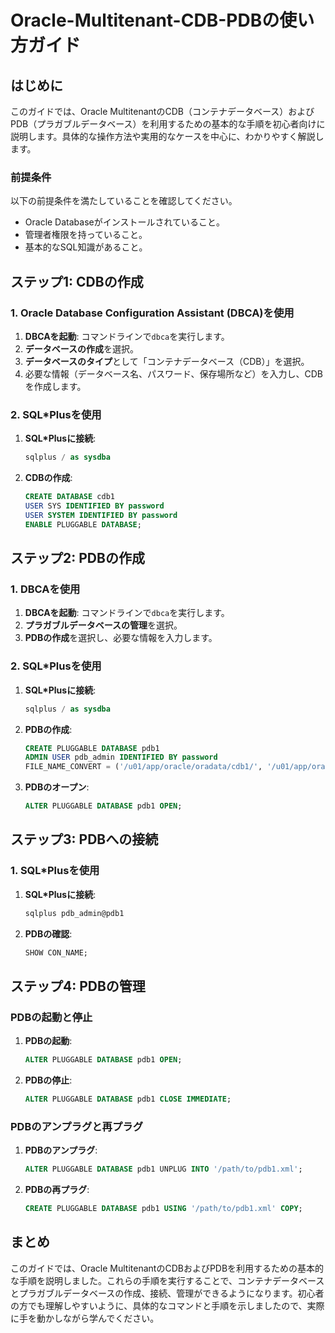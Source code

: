 # Oracle-Multitenant-CDB-PDBの使い方ガイド

## はじめに
このガイドでは、Oracle MultitenantのCDB（コンテナデータベース）およびPDB（プラガブルデータベース）を利用するための基本的な手順を初心者向けに説明します。具体的な操作方法や実用的なケースを中心に、わかりやすく解説します。

### 前提条件
以下の前提条件を満たしていることを確認してください。
- Oracle Databaseがインストールされていること。
- 管理者権限を持っていること。
- 基本的なSQL知識があること。

## ステップ1: CDBの作成

### 1. Oracle Database Configuration Assistant (DBCA)を使用
1. **DBCAを起動**: コマンドラインで`dbca`を実行します。
2. **データベースの作成**を選択。
3. **データベースのタイプ**として「コンテナデータベース（CDB）」を選択。
4. 必要な情報（データベース名、パスワード、保存場所など）を入力し、CDBを作成します。

### 2. SQL*Plusを使用
1. **SQL*Plusに接続**:
   ```sql
   sqlplus / as sysdba
   ```
2. **CDBの作成**:
   ```sql
   CREATE DATABASE cdb1
   USER SYS IDENTIFIED BY password
   USER SYSTEM IDENTIFIED BY password
   ENABLE PLUGGABLE DATABASE;
   ```

## ステップ2: PDBの作成

### 1. DBCAを使用
1. **DBCAを起動**: コマンドラインで`dbca`を実行します。
2. **プラガブルデータベースの管理**を選択。
3. **PDBの作成**を選択し、必要な情報を入力します。

### 2. SQL*Plusを使用
1. **SQL*Plusに接続**:
   ```sql
   sqlplus / as sysdba
   ```
2. **PDBの作成**:
   ```sql
   CREATE PLUGGABLE DATABASE pdb1
   ADMIN USER pdb_admin IDENTIFIED BY password
   FILE_NAME_CONVERT = ('/u01/app/oracle/oradata/cdb1/', '/u01/app/oracle/oradata/cdb1/pdb1/');
   ```
3. **PDBのオープン**:
   ```sql
   ALTER PLUGGABLE DATABASE pdb1 OPEN;
   ```

## ステップ3: PDBへの接続

### 1. SQL*Plusを使用
1. **SQL*Plusに接続**:
   ```sql
   sqlplus pdb_admin@pdb1
   ```
2. **PDBの確認**:
   ```sql
   SHOW CON_NAME;
   ```

## ステップ4: PDBの管理

### PDBの起動と停止
1. **PDBの起動**:
   ```sql
   ALTER PLUGGABLE DATABASE pdb1 OPEN;
   ```
2. **PDBの停止**:
   ```sql
   ALTER PLUGGABLE DATABASE pdb1 CLOSE IMMEDIATE;
   ```

### PDBのアンプラグと再プラグ
1. **PDBのアンプラグ**:
   ```sql
   ALTER PLUGGABLE DATABASE pdb1 UNPLUG INTO '/path/to/pdb1.xml';
   ```
2. **PDBの再プラグ**:
   ```sql
   CREATE PLUGGABLE DATABASE pdb1 USING '/path/to/pdb1.xml' COPY;
   ```

## まとめ
このガイドでは、Oracle MultitenantのCDBおよびPDBを利用するための基本的な手順を説明しました。これらの手順を実行することで、コンテナデータベースとプラガブルデータベースの作成、接続、管理ができるようになります。初心者の方でも理解しやすいように、具体的なコマンドと手順を示しましたので、実際に手を動かしながら学んでください。